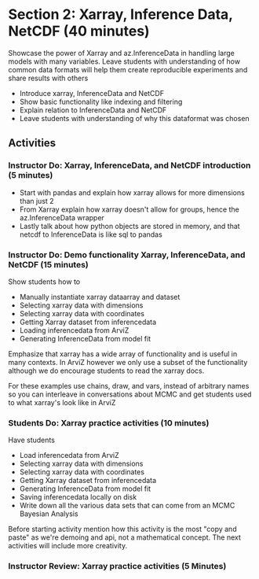 # Section 2: Xarray, Inference Data, NetCDF (40 minutes)
Showcase the power of Xarray and az.InferenceData in handling large models
with many variables. Leave students with understanding of how common data
formats will help them create reproducible experiments and share results with others

* Introduce xarray, InferenceData and NetCDF
* Show basic functionality like indexing and filtering
* Explain relation to InferenceData and NetCDF
* Leave students with understanding of why this dataformat was chosen

## Activities
### Instructor Do: Xarray, InferenceData, and NetCDF introduction (5 minutes)
* Start with pandas and explain how xarray allows for more dimensions than just 2
* From Xarray explain how xarray doesn't allow for groups, hence the az.InferenceData wrapper
* Lastly talk about how python objects are stored in memory, and that netcdf to InferenceData
is like sql to pandas

### Instructor Do: Demo functionality Xarray, InferenceData, and NetCDF (15 minutes)
Show students how to
* Manually instantiate xarray dataarray and dataset
* Selecting xarray data with dimensions
* Selecting xarray data with coordinates
* Getting Xarray dataset from inferencedata
* Loading inferencedata from ArviZ
* Generating InferenceData from model fit

Emphasize that xarray has a wide array of functionality and is useful in many
contexts. In ArviZ however we only use a subset of the functionality although
we do encourage students to read the xarray docs.

For these examples use chains, draw, and vars, instead of arbitrary names so you  can interleave in conversations about MCMC and get students used to what xarray's look like in ArviZ

### Students Do: Xarray practice activities (10 minutes)
Have students
* Load inferencedata from ArviZ
* Selecting xarray data with dimensions
* Selecting xarray data with coordinates
* Getting Xarray dataset from inferencedata
* Generating InferenceData from model fit
* Saving inferencedata locally on disk
* Write down all the various data sets that can come from an MCMC Bayesian Analysis

Before starting activity mention how this activity is the most "copy
and paste" as we're demoing and api, not a mathematical concept. The next
activities will include more creativity.

### Instructor Review: Xarray practice activities (5 Minutes)
